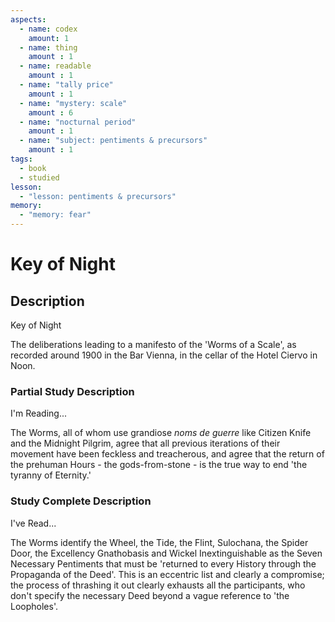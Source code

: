 ```yaml
---
aspects: 
  - name: codex
    amount: 1
  - name: thing
    amount : 1
  - name: readable
    amount : 1
  - name: "tally price"
    amount : 1
  - name: "mystery: scale"
    amount : 6
  - name: "nocturnal period"
    amount : 1
  - name: "subject: pentiments & precursors"
    amount : 1
tags:
  - book
  - studied
lesson:
  - "lesson: pentiments & precursors"
memory:
  - "memory: fear"
---
```


# Key of Night

## Description
Key of Night

The deliberations leading to a manifesto of the 'Worms of a Scale', as recorded around 1900 in the Bar Vienna, in the cellar of the Hotel Ciervo in Noon.
### Partial Study Description
I'm Reading...

The Worms, all of whom use grandiose <i>noms de guerre</i> like Citizen Knife and the Midnight Pilgrim, agree that all previous iterations of their movement have been feckless and treacherous, and agree that the return of the prehuman Hours - the gods-from-stone - is the true way to end 'the tyranny of Eternity.'
### Study Complete Description
I've Read...

The Worms identify the Wheel, the Tide, the Flint, Sulochana, the Spider Door, the Excellency Gnathobasis and Wickel Inextinguishable as the Seven Necessary Pentiments that must be 'returned to every History through the Propaganda of the Deed'. This is an eccentric list and clearly a compromise; the process of thrashing it out clearly exhausts all the participants, who don't specify the necessary Deed beyond a vague reference to 'the Loopholes'.